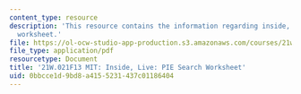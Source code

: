 ```yaml
---
content_type: resource
description: 'This resource contains the information regarding inside, live: PIE search
  worksheet.'
file: https://ol-ocw-studio-app-production.s3.amazonaws.com/courses/21w-021-writing-and-experience-mit-inside-live-fall-2013/0bbcce1d9bd8a4155231437c01186404_MIT21W_021F13_SearchWork.pdf
file_type: application/pdf
resourcetype: Document
title: '21W.021F13 MIT: Inside, Live: PIE Search Worksheet'
uid: 0bbcce1d-9bd8-a415-5231-437c01186404
---
```

